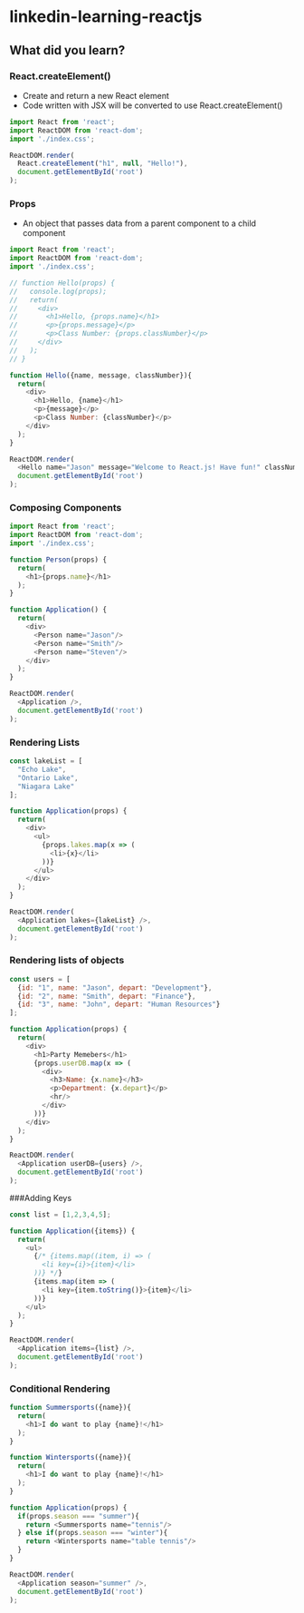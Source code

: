 # linkedin-learning-reactjs

## What did you learn?

### React.createElement()
* Create and return a new React element
* Code written with JSX will be converted to use React.createElement()
```javascript
import React from 'react';
import ReactDOM from 'react-dom';
import './index.css';

ReactDOM.render(
  React.createElement("h1", null, "Hello!"),
  document.getElementById('root')
);
```

### Props
* An object that passes data from a parent component to a child component
```javascript
import React from 'react';
import ReactDOM from 'react-dom';
import './index.css';

// function Hello(props) {
//   console.log(props);
//   return(
//     <div>
//       <h1>Hello, {props.name}</h1>
//       <p>{props.message}</p>
//       <p>Class Number: {props.classNumber}</p>
//     </div>
//   );
// }

function Hello({name, message, classNumber}){
  return(
    <div>
      <h1>Hello, {name}</h1>
      <p>{message}</p>
      <p>Class Number: {classNumber}</p>
    </div>
  );
}

ReactDOM.render(
  <Hello name="Jason" message="Welcome to React.js! Have fun!" classNumber={2020100}/>,
  document.getElementById('root')
);
```

### Composing Components
```javascript
import React from 'react';
import ReactDOM from 'react-dom';
import './index.css';

function Person(props) {
  return(
    <h1>{props.name}</h1> 
  );
}

function Application() {
  return(
    <div>
      <Person name="Jason"/>
      <Person name="Smith"/>
      <Person name="Steven"/>
    </div>
  );
}

ReactDOM.render(
  <Application />,
  document.getElementById('root')
);
```

### Rendering Lists
```javascript
const lakeList = [
  "Echo Lake",
  "Ontario Lake",
  "Niagara Lake"
];

function Application(props) {
  return(
    <div>
      <ul>
        {props.lakes.map(x => (
          <li>{x}</li> 
        ))}
      </ul>
    </div>
  );
}

ReactDOM.render(
  <Application lakes={lakeList} />,
  document.getElementById('root')
);
```

### Rendering lists of objects
```javascript
const users = [
  {id: "1", name: "Jason", depart: "Development"},
  {id: "2", name: "Smith", depart: "Finance"},
  {id: "3", name: "John", depart: "Human Resources"}
];

function Application(props) {
  return(
    <div>
      <h1>Party Memebers</h1>
      {props.userDB.map(x => (
        <div>
          <h3>Name: {x.name}</h3>
          <p>Department: {x.depart}</p>
          <hr/>
        </div>
      ))}
    </div>
  );
}

ReactDOM.render(
  <Application userDB={users} />,
  document.getElementById('root')
);
```

###Adding Keys
```javascript
const list = [1,2,3,4,5];

function Application({items}) {
  return(
    <ul>
      {/* {items.map((item, i) => (
        <li key={i}>{item}</li>
      ))} */}
      {items.map(item => (
        <li key={item.toString()}>{item}</li>
      ))}
    </ul>
  );
}

ReactDOM.render(
  <Application items={list} />,
  document.getElementById('root')
);
```

### Conditional Rendering
```javascript
function Summersports({name}){
  return(
    <h1>I do want to play {name}!</h1>
  ); 
}

function Wintersports({name}){
  return(
    <h1>I do want to play {name}!</h1>
  );
}

function Application(props) {
  if(props.season === "summer"){
    return <Summersports name="tennis"/>
  } else if(props.season === "winter"){
    return <Wintersports name="table tennis"/>
  }
}

ReactDOM.render(
  <Application season="summer" />,
  document.getElementById('root')
);
```
